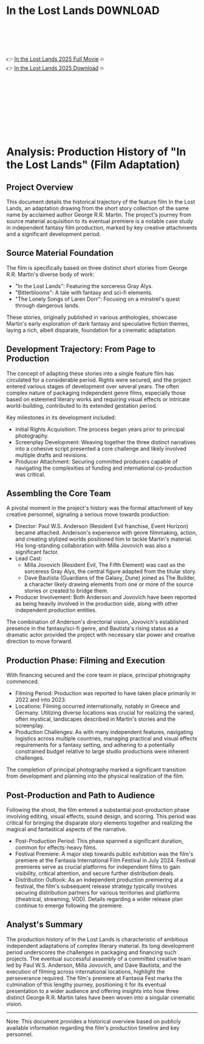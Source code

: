 # In the Lost Lands D0WNL0AD

<br><br><br><br>


👉 <a href="https://James-idabader1982.github.io/lpgsuhqpjc/">In the Lost Lands 2025 Full Movie</a> 🔥
<br>
👉 <a href="https://James-idabader1982.github.io/lpgsuhqpjc/">In the Lost Lands 2025 Download</a> 🔥


<br><br><br><br><br><br><br><br>



# Analysis: Production History of "In the Lost Lands" (Film Adaptation)

## Project Overview

This document details the historical trajectory of the feature film In the Lost Lands, an adaptation drawing from the short story collection of the same name by acclaimed author George R.R. Martin. The project's journey from source material acquisition to its eventual premiere is a notable case study in independent fantasy film production, marked by key creative attachments and a significant development period.

## Source Material Foundation

The film is specifically based on three distinct short stories from George R.R. Martin's diverse body of work:

-   "In the Lost Lands": Featuring the sorceress Gray Alys.
-   "Bitterblooms": A tale with fantasy and sci-fi elements.
-   "The Lonely Songs of Laren Dorr": Focusing on a minstrel's quest through dangerous lands.

These stories, originally published in various anthologies, showcase Martin's early exploration of dark fantasy and speculative fiction themes, laying a rich, albeit disparate, foundation for a cinematic adaptation.

## Development Trajectory: From Page to Production

The concept of adapting these stories into a single feature film has circulated for a considerable period. Rights were secured, and the project entered various stages of development over several years. The often complex nature of packaging independent genre films, especially those based on esteemed literary works and requiring visual effects or intricate world-building, contributed to its extended gestation period.

Key milestones in its development included:

-   Initial Rights Acquisition: The process began years prior to principal photography.
-   Screenplay Development: Weaving together the three distinct narratives into a cohesive script presented a core challenge and likely involved multiple drafts and revisions.
-   Producer Attachment: Securing committed producers capable of navigating the complexities of funding and international co-production was critical.

## Assembling the Core Team

A pivotal moment in the project's history was the formal attachment of key creative personnel, signaling a serious move towards production:

-   Director: Paul W.S. Anderson (Resident Evil franchise, Event Horizon) became attached. Anderson's experience with genre filmmaking, action, and creating stylized worlds positioned him to tackle Martin's material. His long-standing collaboration with Milla Jovovich was also a significant factor.
-   Lead Cast:
    -   Milla Jovovich (Resident Evil, The Fifth Element) was cast as the sorceress Gray Alys, the central figure adapted from the titular story.
    -   Dave Bautista (Guardians of the Galaxy, Dune) joined as The Builder, a character likely drawing elements from one or more of the source stories or created to bridge them.
-   Producer Involvement: Both Anderson and Jovovich have been reported as being heavily involved in the production side, along with other independent production entities.

The combination of Anderson's directorial vision, Jovovich's established presence in the fantasy/sci-fi genre, and Bautista's rising status as a dramatic actor provided the project with necessary star power and creative direction to move forward.

## Production Phase: Filming and Execution

With financing secured and the core team in place, principal photography commenced.

-   Filming Period: Production was reported to have taken place primarily in 2022 and into 2023.
-   Locations: Filming occurred internationally, notably in Greece and Germany. Utilizing diverse locations was crucial for realizing the varied, often mystical, landscapes described in Martin's stories and the screenplay.
-   Production Challenges: As with many independent features, navigating logistics across multiple countries, managing practical and visual effects requirements for a fantasy setting, and adhering to a potentially constrained budget relative to large studio productions were inherent challenges.

The completion of principal photography marked a significant transition from development and planning into the physical realization of the film.

## Post-Production and Path to Audience

Following the shoot, the film entered a substantial post-production phase involving editing, visual effects, sound design, and scoring. This period was critical for bringing the disparate story elements together and realizing the magical and fantastical aspects of the narrative.

-   Post-Production Period: This phase spanned a significant duration, common for effects-heavy films.
-   Festival Premiere: A major step towards public exhibition was the film's premiere at the Fantasia International Film Festival in July 2024. Festival premieres serve as crucial platforms for independent films to gain visibility, critical attention, and secure further distribution deals.
-   Distribution Outlook: As an independent production premiering at a festival, the film's subsequent release strategy typically involves securing distribution partners for various territories and platforms (theatrical, streaming, VOD). Details regarding a wider release plan continue to emerge following the premiere.

## Analyst's Summary

The production history of In the Lost Lands is characteristic of ambitious independent adaptations of complex literary material. Its long development period underscores the challenges in packaging and financing such projects. The eventual successful assembly of a committed creative team led by Paul W.S. Anderson, Milla Jovovich, and Dave Bautista, and the execution of filming across international locations, highlight the perseverance required. The film's premiere at Fantasia Fest marks the culmination of this lengthy journey, positioning it for its eventual presentation to a wider audience and offering insights into how three distinct George R.R. Martin tales have been woven into a singular cinematic vision.

---

Note: This document provides a historical overview based on publicly available information regarding the film's production timeline and key personnel.


